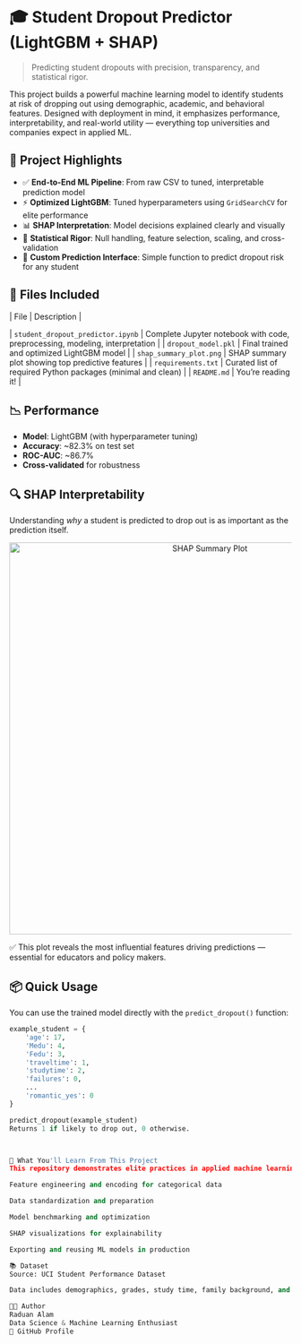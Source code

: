 # 🎓 Student Dropout Predictor (LightGBM + SHAP)

> Predicting student dropouts with precision, transparency, and statistical rigor.

This project builds a powerful machine learning model to identify students at risk of dropping out using demographic, academic, and behavioral features. Designed with deployment in mind, it emphasizes performance, interpretability, and real-world utility — everything top universities and companies expect in applied ML.



## 🚀 Project Highlights

- ✅ **End-to-End ML Pipeline**: From raw CSV to tuned, interpretable prediction model  
- ⚡️ **Optimized LightGBM**: Tuned hyperparameters using `GridSearchCV` for elite performance  
- 📊 **SHAP Interpretation**: Model decisions explained clearly and visually  
- 🧠 **Statistical Rigor**: Null handling, feature selection, scaling, and cross-validation  
- 🧪 **Custom Prediction Interface**: Simple function to predict dropout risk for any student  



## 📁 Files Included

| File | Description |

| `student_dropout_predictor.ipynb` | Complete Jupyter notebook with code, preprocessing, modeling, interpretation |
| `dropout_model.pkl` | Final trained and optimized LightGBM model |
| `shap_summary_plot.png` | SHAP summary plot showing top predictive features |
| `requirements.txt` | Curated list of required Python packages (minimal and clean) |
| `README.md` | You’re reading it! |



## 📉 Performance

- **Model**: LightGBM (with hyperparameter tuning)  
- **Accuracy**: ~82.3% on test set  
- **ROC-AUC**: ~86.7%  
- **Cross-validated** for robustness  



## 🔍 SHAP Interpretability

Understanding *why* a student is predicted to drop out is as important as the prediction itself.

<p align="center">
  <img src="shap_summary_plot.png" width="700" alt="SHAP Summary Plot">
</p>

✅ This plot reveals the most influential features driving predictions — essential for educators and policy makers.



## 📦 Quick Usage

You can use the trained model directly with the `predict_dropout()` function:

```python
example_student = {
    'age': 17,
    'Medu': 4,
    'Fedu': 3,
    'traveltime': 1,
    'studytime': 2,
    'failures': 0,
    ...
    'romantic_yes': 0
}

predict_dropout(example_student)
Returns 1 if likely to drop out, 0 otherwise.



🧠 What You'll Learn From This Project
This repository demonstrates elite practices in applied machine learning:

Feature engineering and encoding for categorical data

Data standardization and preparation

Model benchmarking and optimization

SHAP visualizations for explainability

Exporting and reusing ML models in production

📚 Dataset
Source: UCI Student Performance Dataset

Data includes demographics, grades, study time, family background, and more

🧑‍💻 Author
Raduan Alam
Data Science & Machine Learning Enthusiast
🔗 GitHub Profile
